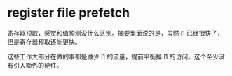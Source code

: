 # register file prefetch

寄存器预取，感觉和值预测没什么区别。摘要里面说的是，虽然 l1 已经很快了，但是寄存器预取还能更快。

这些工作大部分在做的事都是减少 l1 的流量，提前平衡掉 l1 的访问。这个至少没有引入额外的硬件。
